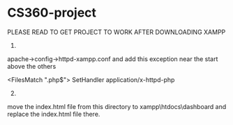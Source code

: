 # CS360-project

PLEASE READ TO GET PROJECT TO WORK AFTER DOWNLOADING XAMPP

1)
apache->config->httpd-xampp.conf and add this exception near the start above the others

<FilesMatch "\.php$">
SetHandler application/x-httpd-php
</FilesMatch>

2)
move the index.html file from this directory to xampp\htdocs\dashboard and replace the index.html file there.

